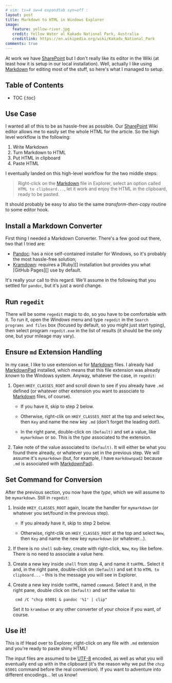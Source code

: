 ```yaml
---
# vim: ts=4 sw=4 expandtab syn=off :
layout: post
title: Markdown to HTML in Windows Explorer
image:
   feature: yellow-river.jpg
   credit: Yellow Water al Kakadu National Park, Australia
   creditlink: https://en.wikipedia.org/wiki/Kakadu_National_Park
comments: true
---
```


At work we have [SharePoint][] but I don't really like its editor in the
Wiki (at least how it is setup in our local installation). Well, actually
I like using [Markdown][] for editing most of the stuff, so here's what
I managed to setup.

## Table of Contents

- TOC
{:toc}

## Use Case

I wanted all of this to be as hassle-free as possible. Our [SharePoint][]
Wiki editor allows me to easily set the whole HTML for the article. So the
high level workflow is the following:

1. Write Markdown
2. Turn Markdown to HTML
3. Put HTML in clipboard 
4. Paste HTML

I eventually landed on this high-level workflow for the two middle steps:

> Right-click on the [Markdown][] file in Explorer, select an option
> called `HTML to clipboard...`, let it work and enjoy the HTML in the
> clipboard, ready to be pasted.

It should probably be easy to also tie the same *transform-then-copy*
routine to some editor hook.

## Install a Markdown Converter

First thing I needed a Markdown Converter. There's a few good out there,
two that I tried are:

- [Pandoc][]: has a nice self-contained installer for Windows, so it's
  probably the most hassle-free solution;
- [Kramdown][]: requires a [Ruby][] installation but provides you what
  [GitHub Pages][] use by default.

It's really your call to this regard. We'll assume in the following that
you settled for `pandoc`, but it's just a word change.

## Run `regedit`

There will be some `regedit` magic to do, so you have to be comfortable
with it. To run it, open the *Windows* menu and type `regedit` in the
`Search programs and files` box (focused by default, so you might just
start typing), then select program `regedit.exe` in the list of results
(it should be the only one, but your mileage may vary).

## Ensure `md` Extension Handling

In my case, I like to use extension `md` for [Markdown][] files. I already
had [MarkdownPad][] installed, which means that this file extension was
already *known* to the Windows system. Anyway, whatever the case, in
`regedit`:

1. Open `HKEY_CLASSES_ROOT` and scroll down to see if you already have
   `.md` defined (or whatever other extension you want to associate to
   [Markdown][] files, of course).

    - If you have it, skip to step 2 below.

    - Otherwise, right-clik on `HKEY_CLASSES_ROOT` at the top and
    select `New`, then `Key` and name the new key `.md` (don't forget the
    leading dot!).

    - In the right pane, double-click on `(Default)` and set a value,
    like `mymarkdown` or so. This is the *type* associated to the
    extension.

2. Take note of the value associated to `(Default)`. It will either be
   what you found there already, or whatever you set in the previous step.
   We will assume it's `mymarkdown` (but, for example, I have
   `markdownpad2` because `.md` is associated with [MarkdownPad][]).


## Set Command for Conversion

After the previous section, you now have the *type*, which we will assume
to be `mymarkdown`. Still in `regedit`:

1. Inside `HKEY_CLASSES_ROOT` again, locate the handler for `mymarkdown`
   (or whatever you set/found in the previous step).

    - If you already have it, skip to step 2 below.

    - Otherwise, right-clik on `HKEY_CLASSES_ROOT` at the top and select
      `New`, then `Key` and name the new key `mymarkdown` (or
      whatever...).

2. If there is no `shell` sub-key, create with right-click, `New`, `Key`
   like before. There is no need to associate a value here.

3. Create a new key inside `shell` from step 4, and name it `toHTML`.
   Select it and, in the right pane, double-click on `(Default)` and set
   it to `HTML to clipboard...` - this is the message you will see in
   Explorer.

4. Create a new key inside `toHTML`, named `command`. Select it and, in
   the right pane, double click on `(Default)` and set the value to:

        cmd /C "chcp 65001 & pandoc '%1' | clip"

    Set it to `kramdown` or any other converter of your choice if you
    want, of course.

## Use it!

This is it! Head over to Explorer, right-click on any file with `.md`
extension and you're ready to paste shiny HTML!

The input files are assumed to be [UTF-8][] encoded, as well as what you
will eventually end up with in the clipboard (it's the reason why we put
the `chcp 65001` command before the real conversion). If you want to
adventure into different encodings... let us know!


[Pandoc]: http://pandoc.org/
[Kramdown]: https://kramdown.gettalong.org/
[MarkdownPad]: http://markdownpad.com/
[SharePoint]: https://en.wikipedia.org/wiki/SharePoint
[Markdown]: https://en.wikipedia.org/wiki/Markdown
[UTF-8]: https://en.wikipedia.org/wiki/UTF-8

